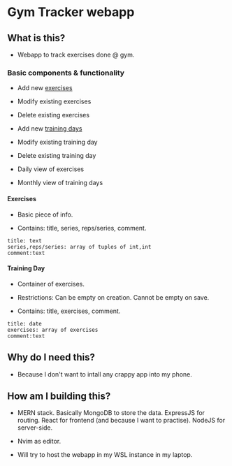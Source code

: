 # Gym Tracker webapp

## What is this?

* Webapp to track exercises done @ gym. 

### Basic components & functionality

* Add new [exercises](####Exercises)

* Modify existing exercises

* Delete existing exercises

* Add new [training days](####Training-Day)

* Modify existing training day

* Delete existing training day

* Daily view of exercises

* Monthly view of training days


#### Exercises

* Basic piece of info. 

* Contains: title, series, reps/series, comment.

```
title: text
series,reps/series: array of tuples of int,int
comment:text
```

#### Training Day

* Container of exercises. 

* Restrictions: Can be empty on creation. Cannot be empty on save.

* Contains: title, exercises, comment.

```
title: date
exercises: array of exercises
comment:text
```

## Why do I need this?

* Because I don't want to intall any crappy app into my phone. 

## How am I building this?

* MERN stack. Basically MongoDB to store the data. ExpressJS for routing. React for frontend (and because I want to practise). NodeJS for server-side.

* Nvim as editor.

* Will try to host the webapp in my WSL instance in my laptop.
